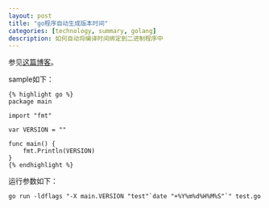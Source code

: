 ```yaml
---
layout: post
title: "go程序自动生成版本时间"
categories: [technology, summary, golang]
description: 如何自动将编译时间绑定到二进制程序中
---
```


参见[这篇博客][source_blog]。

sample如下：

	{% highlight go %}
	package main
	
	import "fmt"
	
	var VERSION = ""
	
	func main() {
		fmt.Println(VERSION)
	}
	{% endhighlight %}


运行参数如下：

``go run -ldflags "-X main.VERSION "test"`date "+%Y%m%d%H%M%S"`" test.go``




[source_blog]:http://www.atatus.com/blog/golang-auto-build-versioning/